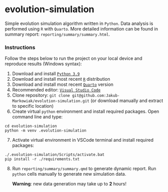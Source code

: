 # evolution-simulation
Simple evolution simulation algorithm written in `Python`. Data analysis is performed using `R` with `Quarto`. More detailed information can be found in summary report: `reporting/summary/summary.html`.

### Instructions
Follow the steps below to run the project on your local device and reproduce  results (Windows syntax):

1. Download and install [`Python 3.9`](https://www.python.org/downloads/release/python-390/)
2. Download and install most recent [`R`](https://www.r-project.org) distribution
3. Download and install most recent [`Quarto`](https://quarto.org) version
4. Recommended editor: [`Visual Studio Code`](https://code.visualstudio.com)
5. Clone repository: `git clone git@github.com:Jakub-Markowiak/evolution-simulation.git` (or download manually and extract to specific location)
6. Create virtual `python` environment and install required packages. Open command line and type:
```
cd evolution-simulation
python -m venv .evolution-simulation
```
7. Activate virtual environment in VSCode terminal and install required packages:
```
./.evolution-simulation/Scripts/activate.bat
pip install -r ./requirements.txt
```
8. 
    Run `reporting/summary/summary.qmd` to generate dynamic report. Run `python` cells manually to generate new simulation data. 

    **Warning**: new data generation may take up to **2** hours!

